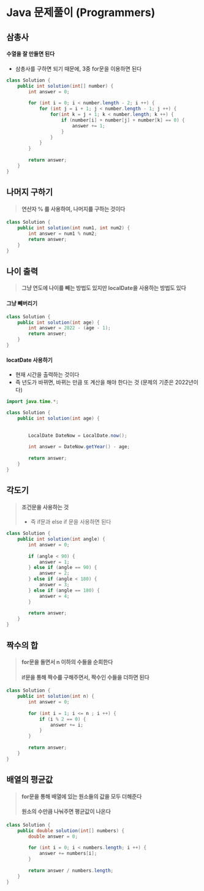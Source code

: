 # Java 문제풀이 (Programmers)





## 삼총사

#### 수열을 잘 만들면 된다

- 삼총사를 구하면 되기 때문에, 3중 for문을 이용하면 된다



```java
class Solution {
    public int solution(int[] number) {
        int answer = 0;
       
        for (int i = 0; i < number.length - 2; i ++) {
            for (int j = i + 1; j < number.length - 1; j ++) {
                for(int k = j + 1; k < number.length; k ++) {
                    if (number[i] + number[j] + number[k] == 0) {
                        answer += 1;
                    }
                }
            }
        }
        
        return answer;
    }
}
```





## 나머지 구하기

> #### 연산자 % 를 사용하여, 나머지를 구하는 것이다

```java
class Solution {
    public int solution(int num1, int num2) {
        int answer = num1 % num2;
        return answer;
    }
}
```





## 나이 출력

> #### 그냥 연도에 나이를 빼는 방법도 있지만 localDate을 사용하는 방법도 있다



#### 그냥 빼버리기

```java
class Solution {
    public int solution(int age) {
        int answer = 2022 - (age - 1);
        return answer;
    }
}
```



#### locatDate 사용하기

- 현재 시간을 출력하는 것이다
- 즉 년도가 바뀌면, 바뀌는 만큼 또 계산을 해야 한다는 것 (문제의 기준은 2022년이다)

```java
import java.time.*;

class Solution {
    public int solution(int age) {
        
        
        LocalDate DateNow = LocalDate.now();
        
        int answer = DateNow.getYear() - age;
        
        return answer;
    }
}
```





## 각도기

> #### 조건문을 사용하는 것
>
> - 즉 if문과 else if 문을 사용하면 된다



```java
class Solution {
    public int solution(int angle) {
        int answer = 0;
        
        if (angle < 90) {
            answer = 1;
        } else if (angle == 90) {
            answer = 2;
        } else if (angle < 180) {
            answer = 3;
        } else if (angle == 180) {
            answer = 4;
        }
        
        return answer;
    }
}
```





## 짝수의 합

> #### for문을 돌면서 n 이하의 수들을 순회한다
>
> #### if문을 통해 짝수를 구해주면서, 짝수인 수들을 더하면 된다

```java
class Solution {
    public int solution(int n) {
        int answer = 0;
        
        for (int i = 1; i <= n ; i ++) {
            if (i % 2 == 0) {
                answer += i;
            }
        }
        
        return answer;
    }
}
```





## 배열의 평균값

> #### for문을 통해 배열에 있는 원소들의 값을 모두 더해준다
>
> #### 원소의 수만큼 나눠주면 평균값이 나온다

```java
class Solution {
    public double solution(int[] numbers) {
        double answer = 0;
        
        for (int i = 0; i < numbers.length; i ++) {
            answer += numbers[i];
        }
        
        return answer / numbers.length;
    }
}
```



